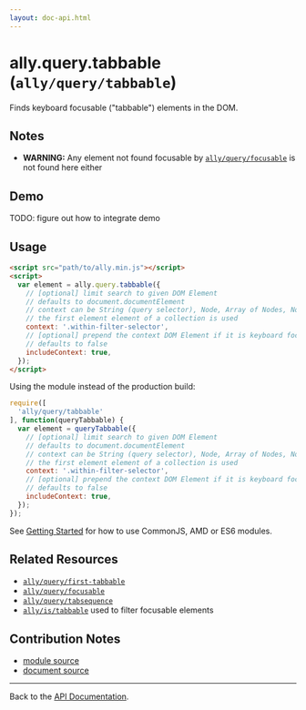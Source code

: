 ```yaml
---
layout: doc-api.html
---
```


# ally.query.tabbable (`ally/query/tabbable`)

Finds keyboard focusable ("tabbable") elements in the DOM.


## Notes

* **WARNING:** Any element not found focusable by [`ally/query/focusable`](focusable.md#Notes) is not found here either


## Demo

TODO: figure out how to integrate demo


## Usage

```html
<script src="path/to/ally.min.js"></script>
<script>
  var element = ally.query.tabbable({
    // [optional] limit search to given DOM Element
    // defaults to document.documentElement
    // context can be String (query selector), Node, Array of Nodes, NodeList, HTMLCollection
    // the first element element of a collection is used
    context: '.within-filter-selector',
    // [optional] prepend the context DOM Element if it is keyboard focusable
    // defaults to false
    includeContext: true,
  });
</script>
```

Using the module instead of the production build:

```js
require([
  'ally/query/tabbable'
], function(queryTabbable) {
  var element = queryTabbable({
    // [optional] limit search to given DOM Element
    // defaults to document.documentElement
    // context can be String (query selector), Node, Array of Nodes, NodeList, HTMLCollection
    // the first element element of a collection is used
    context: '.within-filter-selector',
    // [optional] prepend the context DOM Element if it is keyboard focusable
    // defaults to false
    includeContext: true,
  });
});
```

See [Getting Started](../../getting-started.md) for how to use CommonJS, AMD or ES6 modules.


## Related Resources

* [`ally/query/first-tabbable`](first-tabbable.md)
* [`ally/query/focusable`](focusable.md)
* [`ally/query/tabsequence`](tabsequence.md)
* [`ally/is/tabbable`](../is/tabbable.md) used to filter focusable elements


## Contribution Notes

* [module source](https://github.com/medialize/ally.js/blob/build-modules/src/query/tabbable.js)
* [document source](https://github.com/medialize/ally.js/blob/build-modules/docs/api/query/tabbable.md)


---

Back to the [API Documentation](../README.md).

